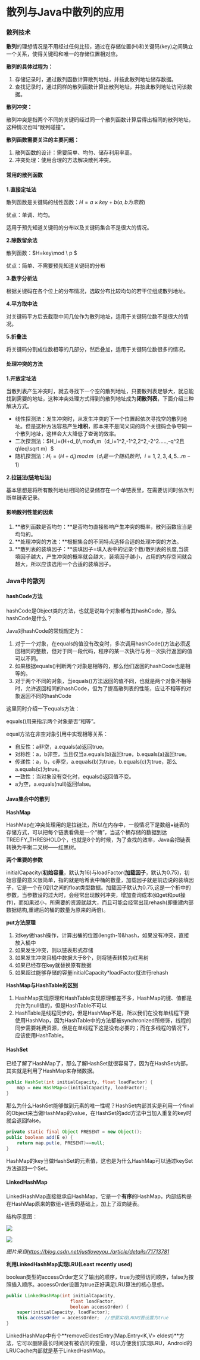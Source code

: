 # 散列与Java中散列的应用

### 散列技术

**散列**的理想情况是不用经过任何比较，通过在存储位置(H)和关键码(key)之间确立一个关系，使得关键码和唯一的存储位置相对应。

**散列的具体过程为：**

1. 存储记录时，通过散列函数计算散列地址，并按此散列地址储存数据。
2. 查找记录时，通过同样的散列函数计算出散列地址，并按此散列地址访问该数据。

**散列冲突：**

散列冲突是指两个不同的关键码经过同一个散列函数计算后得出相同的散列地址，这种情况也叫“散列碰撞”。

**散列函数需要关注的主要问题：**

1. 散列函数的设计：需要简单、均匀、储存利用率高。
2. 冲突处理：使用合理的方法解决散列冲突。

#### 常用的散列函数

**1.直接定址法**

散列函数是关键码的线性函数：$H=a×key+b(a,b为常数)$

优点：单调、均匀。

适用于预先知道关键码的分布以及关键码集合不是很大的情况。

**2.除数留余法**

散列函数：$H=key\mod \ p $

优点：简单、不需要预先知道关键码的分布

**3.数字分析法**

根据关键码在各个位上的分布情况，选取分布比较均匀的若干位组成散列地址。

**4.平方取中法**

对关键码平方后去截取中间几位作为散列地址，适用于关键码位数不是很大的情况。

**5.折叠法**

将关键码分割成位数相等的几部分，然后叠加，适用于关键码位数很多的情况。

#### 处理冲突的方法

**1.开放定址法**

当散列表产生冲突时，就去寻找下一个空的散列地址，只要散列表足够大，就总能找到需要的地址，这种冲突处理方式得到的散列地址成为**闭散列表**，下面介绍三种解决方式。

- 线性探测法：发生冲突时，从发生冲突的下一个位置起依次寻找空的散列地址。但是这种方法容易产生**堆积**，即本来不是同义词的两个关键码会争夺同一个散列地址，这样会大大降低了查询的效率。
- 二次探测法：$H_i=(H+d_i)\,mod\,m（d_i=1^2,-1^2,2^2,-2^2.....,-q^2且q\leq\sqrt m）$
- 随机探测法：$H_i=(H+d_i)\,mod\,m（d_i是一个随机数列，i=1,2,3,4,5...m-1）$

**2.拉链法(链地址法)**

基本思想是将所有散列地址相同的记录储存在一个单链表里，在需要访问时依次判断单链表记录。

#### 影响散列性能的因素

1. **散列函数是否均匀：**是否均匀直接影响产生冲突的概率，散列函数应当是均匀的。
2. **处理冲突的方法：**根据集合的不同特点选择合适的处理冲突的方法。
3. **散列表的装填因子：**装填因子=填入表中的记录个数/散列表的长度,当装填因子越大，产生冲突的概率就会越大，装填因子越小，占用的内存空间就会越大，所以应该选用一个合适的装填因子。

### Java中的散列

#### hashCode方法

hashCode是Object类的方法，也就是说每个对象都有其hashCode，那么hashCode是什么？

Java对hashCode的常规规定为：

1. 对于一个对象，在equals的值没有改变时，多次调用hashCode()方法必须返回相同的整数，但对于同一段代码，程序的某一次执行与另一次执行返回的值可以不同。
2. 如果根据equals()判断两个对象是相等的，那么他们返回的hashCode也是相等的。
3. 对于两个不同的对象，当equals()方法返回的值不同，也就是两个对象不相等时，允许返回相同的hashCode，但为了提高散列表的性能，应让不相等的对象返回不同的hashCode

这里同时介绍一下equals方法：

equals()用来指示两个对象是否“相等”。

equal方法在非空对象引用中实现相等关系：

- 自反性：a非空，a.equals(a)返回true。
- 对称性：a，b非空，当且仅当a.equals(b)返回true，b.equals(a)返回true。
- 传递性：a，b，c非空，a.equals(b)为true，b.equals(c)为true，那么a.equals(c)为true。
- 一致性：当对象没有变化时，equals()返回值不变。
- a为空，a.equals(null)返回false。

#### Java集合中的散列

**HashMap**

HashMap在冲突处理用的是拉链法，所以在内存中，一般情况下是数组+链表的存储方式，可以把每个链表看做是一个“桶”，当这个桶存储的数据到达TREEIFY_THRESHOLD个，也就是8个的时候，为了查找的效率，Java会把链表转换为平衡二叉树——红黑树。

**两个重要的参数**

initialCapacity(**初始容量**，默认为16)与loadFactor(**加载因子**，默认为0.75)，初始容量的意义很简单，指的就是哈希表中桶的数量，加载因子就是前边说的装填因子，它是一个在0到1之间的float类型数据。加载因子默认为0.75,这是一个折中的参数，当参数设的过大时，会经常出现散列冲突，增加查询成本(如get和put操作)，而如果过小，所需要的资源就越大，而且可能会经常出现rehash(即重建内部数据结构,重建后的桶的数量为原来的两倍)。

**put方法原理**

1. 对key做hash操作，计算出桶的位置(length-1)&hash，如果没有冲突，直接放入桶中
2. 如果发生冲突，则以链表形式存储
3. 如果发生冲突且桶中数据大于8个，则将链表转换为红黑树
4. 如果已经存在key就替换原有数据
5. 如果超过能够存储的容量initialCapacity*loadFactor就进行rehash

**HashMap与HashTable的区别**

1. HashMap实现原理和HashTable实现原理都差不多，HashMap的键、值都是允许为null值的，但是HashTable不可以
2. HashTable是线程同步的，但是HashMap不是，所以我们在没有单线程下要使用HashMap，因为HashTable中的方法都被synchronized所修饰，线程的同步需要耗费资源，但是在单线程下这是没有必要的；而在多线程的情况下，应该使用HashTable。

#### HashSet

已经了解了HashMap了，那么了解HashSet就很容易了，因为在HashSet内部，其实就是利用了HashMap来存储数据。

```java
public HashSet(int initialCapacity, float loadFactor) {
	map = new HashMap<>(initialCapacity, loadFactor);
}
```

那么为什么HashSet能够做到元素的唯一性呢？HashSet内部其实是利用一个final的Object来当做HashMap的value，在HashSet的add方法中当加入重复的key时就会返回false。

```java
private static final Object PRESENT = new Object();
public boolean add(E e) {
	return map.put(e, PRESENT)==null;
}
```

HashMap的key当做HashSet的元素值，这也是为什么HashMap可以通过keySet方法返回一个Set。

#### LinkedHashMap

LinkedHashMap直接继承自HashMap，它是一个**有序**的HashMap，内部结构是在HashMap原来的数组+链表的基础上，加上了双向链表。

结构示意图：

![](http://www.theaze.cn/wp-content/uploads/2019/04/20170512160734275.png)

![](http://www.theaze.cn/wp-content/uploads/2019/04/20170512155609530.png)

*图片来自[<https://blog.csdn.net/justloveyou_/article/details/71713781>](<https://blog.csdn.net/justloveyou_/article/details/71713781>)*

**利用LinkedHashMap实现LRU(Least recently used)**

boolean类型的accessOrder定义了输出的顺序，true为按照访问顺序，false为按照插入顺序。accessOrder设置为true正好满足LRU算法的核心思想。

```java
public LinkedHashMap(int initialCapacity,
                        float loadFactor,
                        boolean accessOrder) {
    super(initialCapacity, loadFactor);
    this.accessOrder = accessOrder;  //想要实现LRU时要设置为true
}
```
LinkedHashMap中有个**removeEldestEntry(Map.Entry<K,V> eldest)**方法，它可以删除最长时间没有被访问的变量，可以方便我们实现LRU，Android的LRUCache内部就是基于LinkedHashMap。


